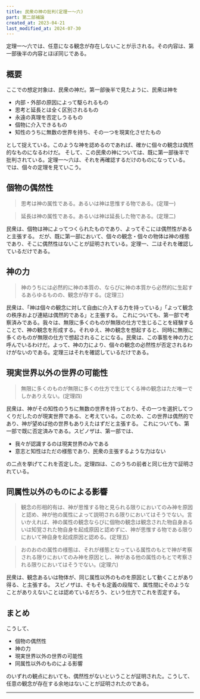 ```yaml
---
title: 民衆の神の批判(定理一～六)
part: 第二部補論
created_at: 2023-04-21
last_modified_at: 2024-07-30
---
```


定理一～六では、任意になる観念が存在しないことが示される。その内容は、第一部後半の内容とほぼ同じである。

## 概要

ここでの想定対象は、民衆の神だ。第一部後半で見たように、民衆は神を

- 内部・外部の原因によって駆られるもの
- 思考と延長とは全く区別されるもの
- 永遠の真理を否定しうるもの
- 個物に介入できるもの
- 知性のうちに無数の世界を持ち、その一つを現実化させたもの

として捉えている。このような神を認めるのであれば、確かに個々の観念は偶然的なものになるわけだ。
そして、この民衆の神については、既に第一部後半で批判されている。定理一～六は、それを再確認するだけのものになっている。
では、個々の定理を見ていこう。

## 個物の偶然性

>思考は神の属性である。あるいは神は思惟する物である。(定理一)

>延長は神の属性である。あるいは神は延長した物である。(定理二)

民衆は、個物は神によってつくられたものであり、よってそこには偶然性があると主張する。
だが、既に第一部において、個々の観念・個々の物体は神の様態であり、そこに偶然性はないことが証明されている。定理一、二はそれを確認しているだけである。

## 神の力

>神のうちには必然的に神の本質の、ならびに神の本質から必然的に生起するあらゆるものの、観念が存する。(定理三)

民衆は、「神は個々の観念に対して自由に介入する力を持っている」「よって観念の秩序および連結は偶然的である」と主張する。
これについても、第一部で考察済みである。我々は、無限に多くのものが無限の仕方で生じることを経験することで、神の観念を形成する。それゆえ、神の観念を想起すると、同時に無限に多くのものが無限の仕方で想起されることになる。民衆は、この事態を神の力と呼んでいるわけだ。よって、神の力により、個々の観念の必然性が否定されるわけがないのである。定理三はそれを確認しているだけである。

## 現実世界以外の世界の可能性

>無限に多くのものが無限に多くの仕方で生じてくる神の観念はただ唯一でしかありえない。(定理四)

民衆は、神がその知性のうちに無数の世界を持っており、その一つを選択してつくりだしたのが現実世界である、と考えている。このため、この世界は偶然的であり、神が望めば他の世界もありえたはずだと主張する。
これについても、第一部で既に否定済みである。スピノザは、第一部では、

- 我々が認識するのは現実世界のみである
- 意志と知性はただの様態であり、民衆の主張するような力はない

の二点を挙げてこれを否定した。定理四は、このうちの前者と同じ仕方で証明されている。

## 同属性以外のものによる影響

>観念の形相的有は、神が思惟する物と見られる限りにおいてのみ神を原因と認め、神が他の属性によって説明される限りにおいてはそうでない。言いかえれば、神の属性の観念ならびに個物の観念は観念された物自身あるいは知覚された物自身を起成原因と認めずに、神が思惟する物である限りにおいて神自身を起成原因と認める。(定理五)

>おのおのの属性の様態は、それが様態となっている属性のもとで神が考察される限りにおいてのみ神を原因とし、神がある他の属性のもとで考察される限りにおいてはそうでない。(定理六)

民衆は、観念あるいは物体が、同じ属性以外のものを原因として動くことがあり得る、と主張する。
スピノザは、そもそも定義の段階で、属性間にそのようなことがありえないことは認めているだろう、という仕方でこれを否定する。

## まとめ

こうして、

- 個物の偶然性
- 神の力
- 現実世界以外の世界の可能性
-  同属性以外のものによる影響

のいずれの観点においても、偶然性がないということが証明された。こうして、任意の観念が存在する余地はないことが証明されたのである。

---